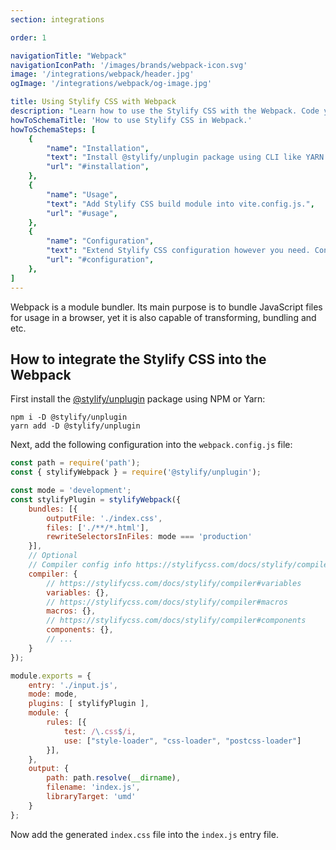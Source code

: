 ```yaml
---
section: integrations

order: 1

navigationTitle: "Webpack"
navigationIconPath: '/images/brands/webpack-icon.svg'
image: '/integrations/webpack/header.jpg'
ogImage: '/integrations/webpack/og-image.jpg'

title: Using Stylify CSS with Webpack
description: "Learn how to use the Stylify CSS with the Webpack. Code your website faster with Stylify CSS and Webpack."
howToSchemaTitle: 'How to use Stylify CSS in Webpack.'
howToSchemaSteps: [
	{
		"name": "Installation",
		"text": "Install @stylify/unplugin package using CLI like YARN or NPM.",
		"url": "#installation",
	},
	{
		"name": "Usage",
		"text": "Add Stylify CSS build module into vite.config.js.",
		"url": "#usage",
	},
	{
		"name": "Configuration",
		"text": "Extend Stylify CSS configuration however you need. Configure variables, components, custom selectors and a lot more.",
		"url": "#configuration",
	},
]
---
```


Webpack is a module bundler. Its main purpose is to bundle JavaScript files for usage in a browser, yet it is also capable of transforming, bundling and etc.

<note><template>
Integration example for the Webpack can be found in <a href="https://github.com/stylify/integrations-examples/tree/master/webpack" target="_blank" rel="noopener">integrations examples repository</a>.
</template></note>

## How to integrate the Stylify CSS into the Webpack

First install the [@stylify/unplugin](/docs/unplugin) package using NPM or Yarn:

```
npm i -D @stylify/unplugin
yarn add -D @stylify/unplugin
```

Next, add the following configuration into the `webpack.config.js` file:

```js
const path = require('path');
const { stylifyWebpack } = require('@stylify/unplugin');

const mode = 'development';
const stylifyPlugin = stylifyWebpack({
	bundles: [{
		outputFile: './index.css',
		files: ['./**/*.html'],
		rewriteSelectorsInFiles: mode === 'production'
	}],
	// Optional
	// Compiler config info https://stylifycss.com/docs/stylify/compiler#configuration
	compiler: {
		// https://stylifycss.com/docs/stylify/compiler#variables
		variables: {},
		// https://stylifycss.com/docs/stylify/compiler#macros
		macros: {},
		// https://stylifycss.com/docs/stylify/compiler#components
		components: {},
		// ...
	}
});

module.exports = {
	entry: './input.js',
	mode: mode,
	plugins: [ stylifyPlugin ],
	module: {
		rules: [{
			test: /\.css$/i,
			use: ["style-loader", "css-loader", "postcss-loader"]
		}],
	},
	output: {
		path: path.resolve(__dirname),
		filename: 'index.js',
		libraryTarget: 'umd'
	}
};
```

Now add the generated `index.css` file into the `index.js` entry file.

<docs-production-build bundler="Webpack"></docs-production-build>

<where-to-next />
